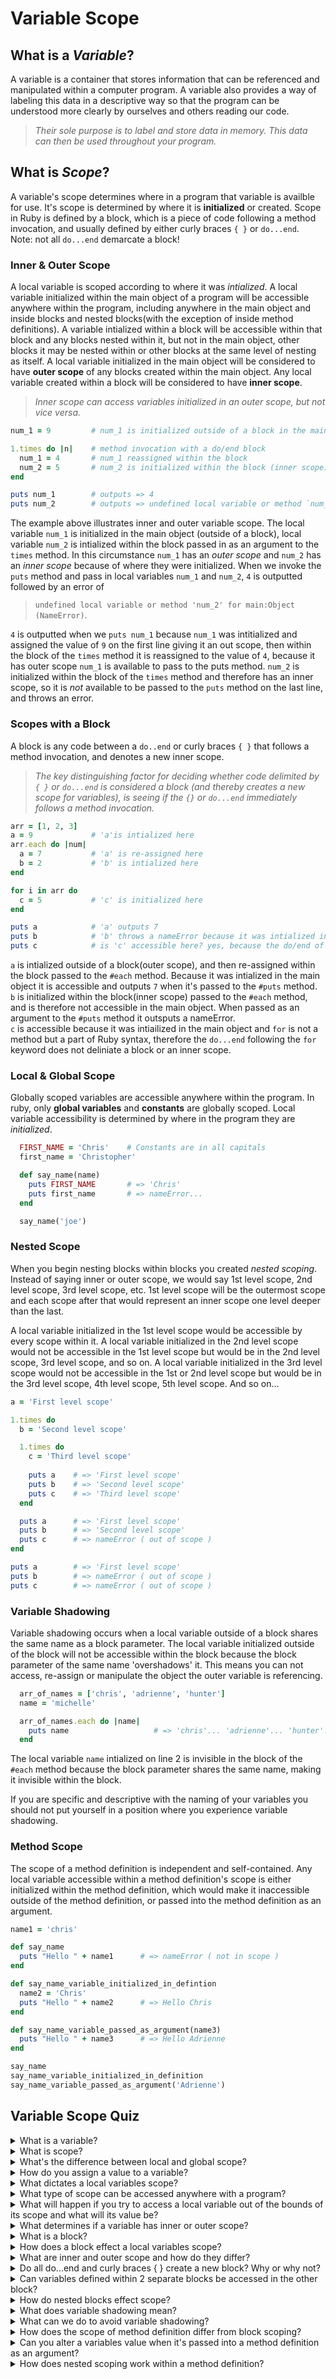 # **Variable Scope** #

## What is a _**Variable**_? ##

A variable is a container that stores information that can be referenced and manipulated within a computer program. A variable also provides a way of labeling this data in a descriptive way so that the program can be understood more clearly by ourselves and others reading our code. 

>_Their sole purpose is to label and store data in memory. This data can then be used throughout your program._

## What is _**Scope**_? ##

A variable's scope determines where in a program that variable is availble for use. It's scope is determined by where it is **initialized** or created. Scope in Ruby is defined by a block, which is a piece of code following a method invocation, and usually defined by either curly braces `{ }` or `do...end`.<br>
Note: not all `do...end` demarcate a block!

### Inner & Outer Scope ###

A local variable is scoped according to where it was _intialized_. A local variable initialized within the main object of a program will be accessible anywhere within the program, including anywhere in the main object and inside blocks and nested blocks(with the exception of inside method definitions). A variable intialized within a block will be accessible within that block and any blocks nested within it, but not in the main object, other blocks it may be nested within or other blocks at the same level of nesting as itself. A local variable initialized in the main object will be considered to have **outer scope** of any blocks created within the main object. Any local variable created within a block will be considered to have **inner scope**. 

>_Inner scope can access variables initialized in an outer scope, but not vice versa._

```ruby
num_1 = 9         # num_1 is initialized outside of a block in the main object (outer scope)

1.times do |n|    # method invocation with a do/end block
  num_1 = 4       # num_1 reassigned within the block
  num_2 = 5       # num_2 is initialized within the block (inner scope)
end

puts num_1        # outputs => 4
puts num_2        # outputs => undefined local variable or method `num_2' for main:Object (NameError)
```

The example above illustrates inner and outer variable scope. The local variable `num_1` is initialized in the main object (outside of a block), local variable `num_2` is intialized within the block passed in as an argument to the `times` method. In this circumstance `num_1` has an _outer scope_ and `num_2` has an _inner scope_ because of where they were initialized. When we invoke the `puts` method and pass in local variables `num_1` and `num_2`, `4` is outputted followed by an error of 

>`undefined local variable or method 'num_2' for main:Object (NameError)`.

`4` is outputted when we `puts num_1` because `num_1` was intitialized and assigned the value of `9` on the first line giving it an out scope, then within the block of the `times` method it is reassigned to the value of `4`, because it has outer scope `num_1` is available to pass to the puts method. `num_2` is initialized within the block of the `times` method and therefore has an inner scope, so it is _not_ available to be passed to the `puts` method on the last line, and throws an error. 

### Scopes with a Block ###

A block is any code between a `do..end` or curly braces `{ }` that follows a method invocation, and denotes a new inner scope. 

>_The key distinguishing factor for deciding whether code delimited by `{ }` or `do...end` is considered a block (and thereby creates a new scope for variables), is seeing if the `{}` or `do...end` immediately follows a method invocation._

```ruby
arr = [1, 2, 3]
a = 9             # 'a'is intialized here
arr.each do |num|
  a = 7           # 'a' is re-assigned here
  b = 2           # 'b' is intialized here
end

for i in arr do
  c = 5           # 'c' is initialized here
end

puts a            # 'a' outputs 7
puts b            # 'b' throws a nameError because it was intialized in a block.
puts c            # is 'c' accessible here? yes, because the do/end of the for loop is not a block and not scoped as a block
```
`a` is intialized outside of a block(outer scope), and then re-assigned within the block passed to the `#each` method. Because it was intialized in the main object it is accessible and outputs `7` when it's passed to the `#puts` method.<br>
`b` is initialized within the block(inner scope) passed to the `#each` method, and is therefore not accessible in the main object. When passed as an argument to the `#puts` method it outsputs a nameError.<br>
`c` is accessible because it was intiailized in the main object and `for` is not a method but a part of Ruby syntax, therefore the `do...end` following the `for` keyword does not deliniate a block or an inner scope.

### Local & Global Scope ###

  Globally scoped variables are accessible anywhere within the program. In ruby, only **global variables** and **constants** are globally scoped. Local variable accessibility is determined by where in the program they are *initialized*.
  
  ```ruby
    FIRST_NAME = 'Chris'    # Constants are in all capitals
    first_name = 'Christopher'

    def say_name(name)
      puts FIRST_NAME       # => 'Chris'
      puts first_name       # => nameError...
    end

    say_name('joe')       
  ```

### Nested Scope ###

When you begin nesting blocks within blocks you created *nested scoping*. Instead of saying inner or outer scope, we would say 1st level scope, 2nd level scope, 3rd level scope, etc. 1st level scope will be the outermost scope and each scope after that would represent an inner scope one level deeper than the last. 

A local variable initialized in the 1st level scope would be accessible by every scope within it. A local variable initialized in the 2nd level scope would not be accessible in the 1st level scope but would be in the 2nd level scope, 3rd level scope, and so on. A local variable initialized in the 3rd level scope would not be accessible in the 1st or 2nd level scope but would be in the 3rd level scope, 4th level scope, 5th level scope. And so on...

```ruby
a = 'First level scope'

1.times do 
  b = 'Second level scope'

  1.times do 
    c = 'Third level scope'
    
    puts a    # => 'First level scope'
    puts b    # => 'Second level scope'
    puts c    # => 'Third level scope'
  end

  puts a      # => 'First level scope'
  puts b      # => 'Second level scope'
  puts c      # => nameError ( out of scope )
end

puts a        # => 'First level scope'
puts b        # => nameError ( out of scope )
puts c        # => nameError ( out of scope )
```

### Variable Shadowing ###

Variable shadowing occurs when a local variable outside of a block shares the same name as a block parameter. The local variable initialized outside of the block will not be accessible within the block because the block parameter of the same name 'overshadows' it. This means you can not access, re-assign or manipulate the object the outer variable is referencing. 

```ruby
  arr_of_names = ['chris', 'adrienne', 'hunter']
  name = 'michelle'

  arr_of_names.each do |name|
    puts name                   # => 'chris'... 'adrienne'... 'hunter'...
  end
```

The local variable `name` intialized on line 2 is invisible in the block of the `#each` method because the block parameter shares the same name, making it invisible within the block.<br>

If you are specific and descriptive with the naming of your variables you should not put yourself in a position where you experience variable shadowing. 

### Method Scope ###

The scope of a method definition is independent and self-contained. Any local variable accessible within a method definition's scope is either initialized within the method definition, which would make it inaccessible outside of the method definition, or passed into the method definition as an argument.

```ruby
name1 = 'chris'

def say_name
  puts "Hello " + name1      # => nameError ( not in scope )
end

def say_name_variable_initialized_in_defintion
  name2 = 'Chris'
  puts "Hello " + name2      # => Hello Chris 
end

def say_name_variable_passed_as_argument(name3)
  puts "Hello " + name3      # => Hello Adrienne
end

say_name
say_name_variable_initialized_in_definition
say_name_variable_passed_as_argument('Adrienne')
```

## Variable Scope Quiz ##

<details>
  <summary>What is a variable?</summary>
    A variable is essentially a container for a piece of information represented by Ruby Objects. Variables act like pointers that contain references to the objects they're pointing at in memory. 

</details>
<details>
  <summary>What is scope?</summary>
    Scope is what determines wherea variable can accessed within a program. It refers to which parts of the code consider the variable to be 'defined', essentially, where the object the variable is referencing can be pulled up and manipulated. 
</details>
<details>
  <summary>What's the difference between local and global scope?</summary>
    Globally scoped variables are accessible anywhere within the program. In Ruby, only global variables and constants are globally scoped. Local variable scope is determined by where in the program they are initialized. 

</details>
<details>
  <summary>How do you assign a value to a variable?</summary>
    Variables are assigned to objects using the assignment operator ( = ).

</details>
<details>
  <summary>What dictates a local variables scope?</summary>
    A local variables scope is determined by where within a program it is initialized.

</details>
<details>
  <summary>What type of scope can be accessed anywhere with a program?</summary>
    Global variables and constants are globally scope and can therefore be accessed anywhere within the program regardless of where they are initialized. That being said, it is recommended to still follow Ruby standards and best practices when working with global variables and constants.

</details>
<details>
  <summary>What will happen if you try to access a local variable out of the bounds of its scope and what will its value be?</summary>
    When trying to access a variable out of the bounds of its scope the program will throw a NameError and return undefined.
    
</details>
<details>
  <summary>What determines if a variable has inner or outer scope?</summary>
    The scope of any given variable is determined by where that variable is initialized. Local variable scope is no different. A local variable defined within a method definition, within a block, or within the main object must obey the scope boundaries of where they were initialized. 

</details>
<details>
  <summary>What is a block?</summary>
    A block is code contained between a do/end or { } that comes after a method invocation. A do/end or { } that does not come after a method invocation is not considered a block and does not create a block scope.

</details>
<details>
  <summary>How does a block effect a local variables scope?</summary>
    When a method is invoked and passed do...end or curly braces { } as an argument it creates a block. The block itself creates an inner scope that will limit any local variables initialized within the block to the inner scope of the block. Local variables with an inner scope cannot be accessed outside of the scope they were initialized within. 

    If a 2nd block is created within the 1st block, the 1st block scope will be outer scoped to the 2nd block. Therefore local variables initialized in the 2nd block(inner scope) WILL NOT be accessible within the 1st block(outer scope), but local variables initialized within the 1st block(outer scope) WILL be accessible within the 2nd block(inner scope).

</details>
<details>
  <summary>What are inner and outer scope and how do they differ?</summary>
    A local variable initialized within the block will have an inner scope and can be accessed and manipulated within the inner scope of the block, but will not be accessible outside of the block.

    A variable initialized outside of the block will have an outer scope and call accessed outside of a block in the main object as well as within blocks inner scope.

    Inner scoped variables are only accessible within the inner scope they were initialized in but outer scoped variables can be accessed within the scope they were initialized in as well as any inner scopes created within the main object.

</details>
<details>
  <summary>Do all do...end and curly braces { } create a new block? Why or why not?</summary>
    Not every do...end or curly braces { } define a block. For a block to be created the do...end or curly braces { } need to follow a method invocation. Ruby contains some built in syntax that take a do...end or curly braces { } but are not methods. In these circumstances a new block is not created, nor a new scope.

</details>
<details>
  <summary>Can variables defined within 2 separate blocks be accessed in the other block?</summary>
    Local variables initialized in a block within the main object will be scoped to that specific block. for example, local variables initialized in block a within the main object will not be accessible within block b, which is also a block within the main object. 

</details>
<details>
  <summary>How do nested blocks effect scope?</summary>
    When you begin nesting blocks within blocks you created nested scoping. Instead of saying inner or outer scope, we would say 1st level scope, 2nd level scope, 3rd level scope, etc. 1st level scope will be the outermost scope and each scope after that would represent an inner scope one level deeper than the last. 

    A local variable initialized in the 1st level scope would be accessible by every scope within it. A local variable initialized in the 2nd level scope would not be accessible in the 1st level scope but would be in the 2nd level scope, 3rd level scope, and so on. A local variable initialized in the 3rd level scope would not be accessible in the 1st or 2nd level scope but would be in the 3rd level scope, 4th level scope, 5th level scope. And so on...

</details>
<details>
  <summary>What does variable shadowing mean?</summary>
    
    Variable shadowing occurs when a local variable outside of a block shares the same name as a block parameter. The local variable initialized outside of the block will not be accessible within the block because the block parameter of the same name 'overshadows' it. This means you can not access, re-assign or manipulate the object the outer variable is referencing.

</details>
<details>
  <summary>What can we do to avoid variable shadowing?</summary>
    
    If you are specific and descriptive with the naming of your variables you should not put yourself in a position where you experience variable shadowing. 
    
</details>
<details>
  <summary>How does the scope of method definition differ from block scoping?</summary>
    The scope of a method definition is independent and self-contained. Any local variable accessible within a method definitions scope is either initialized within the method definition, which would make it inaccessible outside of the method definition, or passed into the method definition as an argument.]

</details>
<details>
  <summary>Can you alter a variables value when it's passed into a method definition as an argument?</summary>
    Local variables passed into the method as arguments cannot be altered from within the method, unless they represent a collection object, whose elements can be changed.   

</details>
<details>
  <summary>How does nested scoping work within a method definition?</summary>
    Nested scoping within a method definition would act as it normally would, meaning levels of nested scoping would be referred to by their nesting level, 1st level scope, 2nd level scope, 3rd level scope, and so on. This scoping hierarchy would be contained within the method definition and no local variables within the method, regardless of nesting level, would be accessible outside of the method. 

</details>

